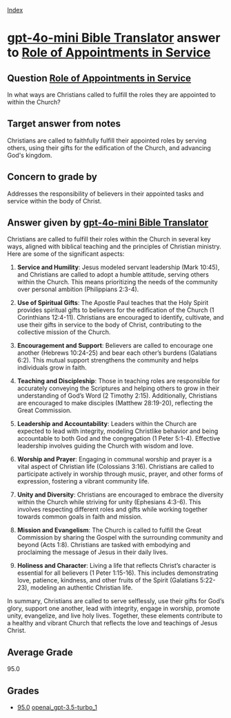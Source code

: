 
[Index](../../../index.md)
# [gpt-4o-mini Bible Translator](../../answering_models/gpt-4o-mini_Bible_Translator.md) answer to [Role of Appointments in Service](../../questions/Role_of_Appointments_in_Service.md)

## Question [Role of Appointments in Service](../../questions/Role_of_Appointments_in_Service.md)
In what ways are Christians called to fulfill the roles they are appointed to within the Church?

## Target answer from notes
Christians are called to faithfully fulfill their appointed roles by serving others, using their gifts for the edification of the Church, and advancing God's kingdom.

## Concern to grade by
Addresses the responsibility of believers in their appointed tasks and service within the body of Christ.

## Answer given by [gpt-4o-mini Bible Translator](../../answering_models/gpt-4o-mini_Bible_Translator.md)
Christians are called to fulfill their roles within the Church in several key ways, aligned with biblical teaching and the principles of Christian ministry. Here are some of the significant aspects:

1. **Service and Humility**: Jesus modeled servant leadership (Mark 10:45), and Christians are called to adopt a humble attitude, serving others within the Church. This means prioritizing the needs of the community over personal ambition (Philippians 2:3-4).

2. **Use of Spiritual Gifts**: The Apostle Paul teaches that the Holy Spirit provides spiritual gifts to believers for the edification of the Church (1 Corinthians 12:4-11). Christians are encouraged to identify, cultivate, and use their gifts in service to the body of Christ, contributing to the collective mission of the Church.

3. **Encouragement and Support**: Believers are called to encourage one another (Hebrews 10:24-25) and bear each other’s burdens (Galatians 6:2). This mutual support strengthens the community and helps individuals grow in faith.

4. **Teaching and Discipleship**: Those in teaching roles are responsible for accurately conveying the Scriptures and helping others to grow in their understanding of God’s Word (2 Timothy 2:15). Additionally, Christians are encouraged to make disciples (Matthew 28:19-20), reflecting the Great Commission.

5. **Leadership and Accountability**: Leaders within the Church are expected to lead with integrity, modeling Christlike behavior and being accountable to both God and the congregation (1 Peter 5:1-4). Effective leadership involves guiding the Church with wisdom and love.

6. **Worship and Prayer**: Engaging in communal worship and prayer is a vital aspect of Christian life (Colossians 3:16). Christians are called to participate actively in worship through music, prayer, and other forms of expression, fostering a vibrant community life.

7. **Unity and Diversity**: Christians are encouraged to embrace the diversity within the Church while striving for unity (Ephesians 4:3-6). This involves respecting different roles and gifts while working together towards common goals in faith and mission.

8. **Mission and Evangelism**: The Church is called to fulfill the Great Commission by sharing the Gospel with the surrounding community and beyond (Acts 1:8). Christians are tasked with embodying and proclaiming the message of Jesus in their daily lives.

9. **Holiness and Character**: Living a life that reflects Christ’s character is essential for all believers (1 Peter 1:15-16). This includes demonstrating love, patience, kindness, and other fruits of the Spirit (Galatians 5:22-23), modeling an authentic Christian life.

In summary, Christians are called to serve selflessly, use their gifts for God’s glory, support one another, lead with integrity, engage in worship, promote unity, evangelize, and live holy lives. Together, these elements contribute to a healthy and vibrant Church that reflects the love and teachings of Jesus Christ.

## Average Grade
95.0

## Grades
 * [95.0](./Role_of_Appointments_in_Service_grades/openai_gpt-3.5-turbo_1.md) [openai_gpt-3.5-turbo_1](../../grading_models/openai_gpt-3.5-turbo_1.md)
